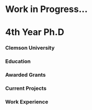 # Work in Progress...
# 4th Year Ph.D
### Clemson University



### Education

### Awarded Grants

### Current Projects

### Work Experience

